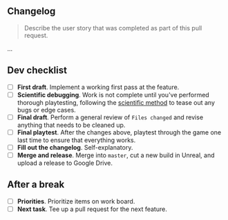 ## Changelog

> Describe the user story that was completed as part of this pull request.

...

## Dev checklist

* [ ] **First draft**. Implement a working first pass at the feature.
* [ ] **Scientific debugging**. Work is not complete until you've performed thorough playtesting, following the [scientific method](https://cseweb.ucsd.edu/classes/wi10/cse15L/c/method.php) to tease out any bugs or edge cases.
* [ ] **Final draft**. Perform a general review of `Files changed` and revise anything that needs to be cleaned up.
* [ ] **Final playtest**. After the changes above, playtest through the game one last time to ensure that everything works.
* [ ] **Fill out the changelog**. Self-explanatory.
* [ ] **Merge and release**. Merge into `master`, cut a new build in Unreal, and upload a release to Google Drive.

## After a break

* [ ] **Priorities**. Prioritize items on work board.
* [ ] **Next task**. Tee up a pull request for the next feature.
